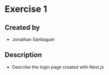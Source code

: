 # Exercise 1

## Created by

- Jonathan Santiaguel

## Description

- Describe the login page created with Next.js